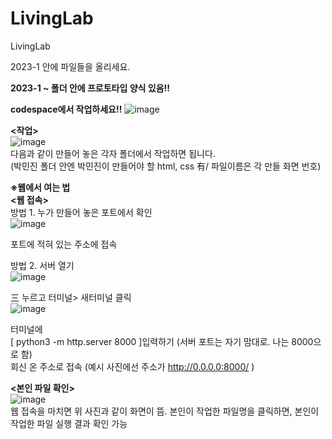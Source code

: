 # LivingLab
LivingLab

2023-1 안에 파일들을 올리세요.

**2023-1 ~ 폴더 안에 프로토타입 양식 있음!!**

**codespace에서 작업하세요!!**
![image](https://github.com/pmj-chosim/LivingLab/assets/114579651/797eb563-a3ea-4d4f-808c-7c9c289a9f31)  

**<작업>**  
![image](https://github.com/pmj-chosim/LivingLab/assets/114579651/4dd1b7bb-9da6-445e-995c-8e5e802b17b3)  
다음과 같이 만들어 놓은 각자 폴더에서 작업하면 됩니다.  
(박민진 폴더 안엔 박민진이 만들어야 할 html, css 有/ 파일이름은 각 만들 화면 번호)


**※웹에서 여는 법**  
**<웹 접속>**  
방법 1. 누가 만들어 놓은 포트에서 확인  
![image](https://github.com/pmj-chosim/LivingLab/assets/114579651/bb8e0f7f-48cf-4be8-bed3-bde31090f796)  

포트에 적혀 있는 주소에 접속


  
방법 2. 서버 열기  
![image](https://github.com/pmj-chosim/LivingLab/assets/114579651/b84d6bbd-10ff-44a9-b49f-55091be55fd5)  

三 누르고 터미널> 새터미널 클릭   
![image](https://github.com/pmj-chosim/LivingLab/assets/114579651/ffa2f4f9-dd61-42a8-99b1-57da4c923fd7)  

터미널에   
[ python3 -m http.server 8000 ]입력하기 (서버 포트는 자기 맘대로. 나는 8000으로 함)  
회신 온 주소로 접속 (예시 사진에선 주소가  http://0.0.0.0:8000/ )  

  
**<본인 파일 확인>**  
![image](https://github.com/pmj-chosim/LivingLab/assets/114579651/200a9f26-bf0b-413b-9fba-f1981aebbc9a)  
웹 접속을 마치면 위 사진과 같이 화면이 뜸. 본인이 작업한 파일명을 클릭하면, 본인이 작업한 파일 실행 결과 확인 가능
